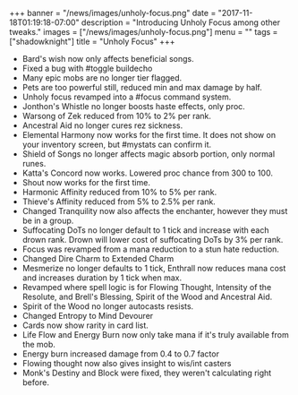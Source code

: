 +++
banner = "/news/images/unholy-focus.png"
date = "2017-11-18T01:19:18-07:00"
description = "Introducing Unholy Focus among other tweaks."
images = ["/news/images/unholy-focus.png"]
menu = ""
tags = ["shadowknight"]
title = "Unholy Focus"
+++
* Bard's wish now only affects beneficial songs.
* Fixed a bug with #toggle buildecho
* Many epic mobs are no longer tier flagged.
* Pets are too powerful still, reduced min and max damage by half.
* Unholy focus revamped into a #focus command system.
* Jonthon's Whistle no longer boosts haste effects, only proc.
* Warsong of Zek reduced from 10% to 2% per rank.
* Ancestral Aid no longer cures rez sickness.
* Elemental Harmony now works for the first time. It does not show on your inventory screen, but #mystats can confirm it.
* Shield of Songs no longer affects magic absorb portion, only normal runes.
* Katta's Concord now works. Lowered proc chance from 300 to 100.
* Shout now works for the first time.
* Harmonic Affinity reduced from 10% to 5% per rank.
* Thieve's Affinity reduced from 5% to 2.5% per rank.
* Changed Tranquility now also affects the enchanter, however they must be in a group.
* Suffocating DoTs no longer default to 1 tick and increase with each drown rank. Drown will lower cost of suffocating DoTs by 3% per rank.
* Focus was revamped from a mana reduction to a stun hate reduction.
* Changed Dire Charm to Extended Charm
* Mesmerize no longer defaults to 1 tick, Enthrall now reduces mana cost and increases duration by 1 tick when max.
* Revamped where spell logic is for Flowing Thought, Intensity of the Resolute, and Brell's Blessing, Spirit of the Wood and Ancestral Aid.
* Spirit of the Wood no longer autocasts resists.
* Changed Entropy to Mind Devourer
* Cards now show rarity in card list.
* Life Flow and Energy Burn now only take mana if it's truly available from the mob.
* Energy burn increased damage from 0.4 to 0.7 factor
* Flowing thought now also gives insight to wis/int casters
* Monk's Destiny and Block were fixed, they weren't calculating right before.
<!--more-->